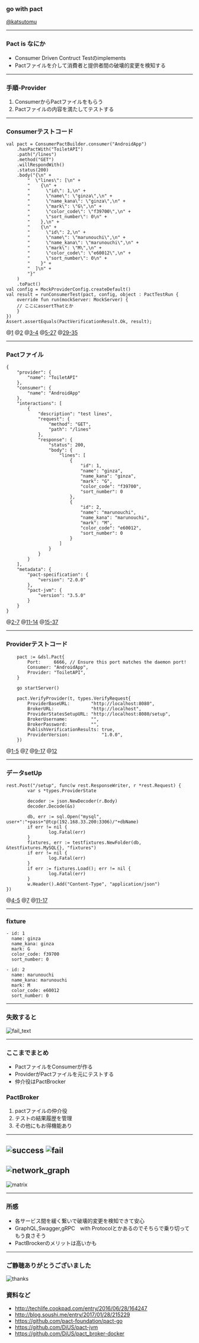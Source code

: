 ### go with pact

[@katsutomu](https://github.com/katsutomu)

---

### Pact is なにか
- Consumer Driven Contruct Testのimplements
- Pactファイルを介して消費者と提供者間の破壊的変更を検知する

---


### 手順-Provider

1. ConsumerからPactファイルをもらう
2. Pactファイルの内容を満たしてテストする

---


### Consumerテストコード
```
val pact = ConsumerPactBuilder.consumer("AndroidApp")
	.hasPactWith("ToiletAPI")
	.path("/lines")
	.method("GET")
	.willRespondWith()
	.status(200)
	.body("{\n" +
		"  \"lines\": [\n" +
		"    {\n" +
		"      \"id\": 1,\n" +
		"      \"name\": \"ginza\",\n" +
		"      \"name_kana\": \"ginza\",\n" +
		"      \"mark\": \"G\",\n" +
		"      \"color_code\": \"f39700\",\n" +
		"      \"sort_number\": 0\n" +
		"    },\n" +
		"    {\n" +
		"      \"id\": 2,\n" +
		"      \"name\": \"marunouchi\",\n" +
		"      \"name_kana\": \"marunouchi\",\n" +
		"      \"mark\": \"M\",\n" +
		"      \"color_code\": \"e60012\",\n" +
		"      \"sort_number\": 0\n" +
		"    }" +
		"  ]\n" +
		"}"
	)
	.toPact()
val config = MockProviderConfig.createDefault()
val result = runConsumerTest(pact, config, object : PactTestRun {
    override fun run(mockServer: MockServer) {
	// ここにassertThatとか
    }
})
Assert.assertEquals(PactVerificationResult.Ok, result);
```
@[1](自分の名前を指定)
@[2](対象のProviderを指定)
@[3-4](エンドポイントとHttpメソッドを指定)
@[5-27](期待するレスポンスを指定)
@[29-35](テストを実行)

---

### Pactファイル

```
{
    "provider": {
        "name": "ToiletAPI"
    },
    "consumer": {
        "name": "AndroidApp"
    },
    "interactions": [
        {
            "description": "test lines",
            "request": {
                "method": "GET",
                "path": "/lines"
            },
            "response": {
                "status": 200,
                "body": {
                    "lines": [
                        {
                            "id": 1,
                            "name": "ginza",
                            "name_kana": "ginza",
                            "mark": "G",
                            "color_code": "f39700",
                            "sort_number": 0
                        },
                        {
                            "id": 2,
                            "name": "marunouchi",
                            "name_kana": "marunouchi",
                            "mark": "M",
                            "color_code": "e60012",
                            "sort_number": 0
                        }
                    ]
                }
            }
        }
    ],
    "metadata": {
        "pact-specification": {
            "version": "2.0.0"
        },
        "pact-jvm": {
            "version": "3.5.0"
        }
    }
}
```
@[2-7](ConsumerとProviderの名前)
@[11-14](エンドポイントとHttpメソッド)
@[15-37](期待するレスポンス)

---

### Providerテストコード
```
	pact := &dsl.Pact{
		Port:     6666, // Ensure this port matches the daemon port!
		Consumer: "AndroidApp",
		Provider: "ToiletAPI",
	}

	go startServer()

	pact.VerifyProvider(t, types.VerifyRequest{
		ProviderBaseURL:        "http://localhost:8080",
		BrokerURL:              "http://localhost",
		ProviderStatesSetupURL: "http://localhost:8080/setup",
		BrokerUsername:         "",
		BrokerPassword:         "",
		PublishVerificationResults: true,
		ProviderVersion:            "1.0.0",
	})

```
@[1-5](Pact　deamonに接続)
@[7](テスト対象のAPIを起動)
@[9-17](テストを実行)
@[12](/setUpにリクエストがきてデータを入れ替える)

---

### データsetUp
```
rest.Post("/setup", func(w rest.ResponseWriter, r *rest.Request) {
        var s *types.ProviderState

        decoder := json.NewDecoder(r.Body)
        decoder.Decode(&s)

        db, err := sql.Open("mysql", user+":"+pass+"@tcp(192.168.33.200:3306)/"+dbName)
        if err != nil {
                log.Fatal(err)
        }
        fixtures, err := testfixtures.NewFolder(db, &testfixtures.MySQL{}, "fixtures")
        if err != nil {
                log.Fatal(err)
        }
        if err := fixtures.Load(); err != nil {
                log.Fatal(err)
        }
        w.Header().Add("Content-Type", "application/json")
})
```
@[4-5](リクエストボディにComsumer名や状態が入っている)
@[7](テスト対象のAPIを起動)
@[11-17](Consumerごとにfixtureを入れ替えられる)

---

### fixture
```
- id: 1
  name: ginza
  name_kana: ginza
  mark: G
  color_code: f39700
  sort_number: 0

- id: 2
  name: marunouchi
  name_kana: marunouchi
  mark: M
  color_code: e60012
  sort_number: 0
```
---

### 失敗すると
![fail_text](assets/fail_text.png)

---


### ここまでまとめ
- PactファイルをConsumerが作る
- ProviderがPactファイルを元にテストする
- 仲介役はPactBrocker


### PactBroker
1. pactファイルの仲介役
2. テストの結果履歴を管理
3. その他にもお得機能あり

---
![success](assets/success.png)
![fail](assets/fail.png)
---
![network_graph](assets/network_graph.png)
---
![matrix](assets/matrix.png)

---
### 所感
- 各サービス間を緩く繋いで破壊的変更を検知できて安心
- GraphQL,Swagger,gRPC　with Protocolとかあるのでそちらで乗り切ってもう良さそう
- PactBrockerのメリットは高いかも

---
### ご静聴ありがとうございました

![thanks](https://3.bp.blogspot.com/-aAyr3nkPJjM/V4SA-MMnpZI/AAAAAAAA8PI/qIYC7KscDR4m-NNjCii6Ovko1ltHgZPwgCLcB/s800/job_ojigi_koumuin.png
)

### 資料など
- http://techlife.cookpad.com/entry/2016/06/28/164247
- http://blog.soushi.me/entry/2017/01/28/215229
- https://github.com/pact-foundation/pact-go
- https://github.com/DiUS/pact-jvm
- https://github.com/DiUS/pact_broker-docker
